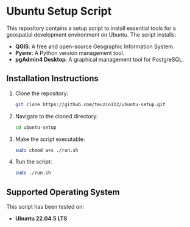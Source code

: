 # Ubuntu Setup Script

This repository contains a setup script to install essential tools for a geospatial development environment on Ubuntu. The script installs:

- **QGIS**: A free and open-source Geographic Information System.
- **Pyenv**: A Python version management tool.
- **pgAdmin4 Desktop**: A graphical management tool for PostgreSQL.

## Installation Instructions

1. Clone the repository:
   ```bash
   git clone https://github.com/teuzin112/ubuntu-setup.git
   ```

2. Navigate to the cloned directory:
   ```bash
   cd ubuntu-setup
   ```

3. Make the script executable:
   ```bash
   sudo chmod a+x ./run.sh
   ```

4. Run the script:
   ```bash
   sudo ./run.sh
   ```

## Supported Operating System

This script has been tested on:
- **Ubuntu 22.04.5 LTS**
